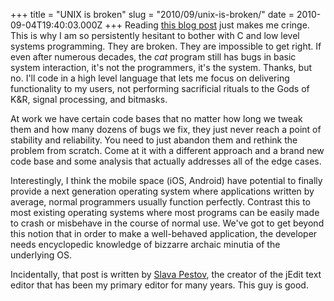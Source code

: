 +++
title = "UNIX is broken"
slug = "2010/09/unix-is-broken/"
date = 2010-09-04T19:40:03.000Z
+++
Reading [this blog post](http://factor-language.blogspot.com/2010/09/two-things-every-unix-developer-should.html) just makes me cringe. This is why I am so persistently hesitant to bother with C and low level systems programming. They are broken. They are impossible to get right. If even after numerous decades, the _cat_ program still has bugs in basic system interaction, it's not the programmers, it's the system. Thanks, but no. I'll code in a high level language that lets me focus on delivering functionality to my users, not performing sacrificial rituals to the Gods of K&R, signal processing, and bitmasks.

At work we have certain code bases that no matter how long we tweak them and how many dozens of bugs we fix, they just never reach a point of stability and reliability. You need to just abandon them and rethink the problem from scratch. Come at it with a different approach and a brand new code base and some analysis that actually addresses all of the edge cases.

Interestingly, I think the mobile space (iOS, Android) have potential to finally provide a next generation operating system where applications written by average, normal programmers usually function perfectly. Contrast this to most existing operating systems where most programs can be easily made to crash or misbehave in the course of normal use. We've got to get beyond this notion that in order to make a well-behaved application, the developer needs encyclopedic knowledge of bizzarre archaic minutia of the underlying OS.

Incidentally, that post is written by [Slava Pestov](http://factorcode.org/slava/), the creator of the jEdit text editor that has been my primary editor for many years. This guy is good.